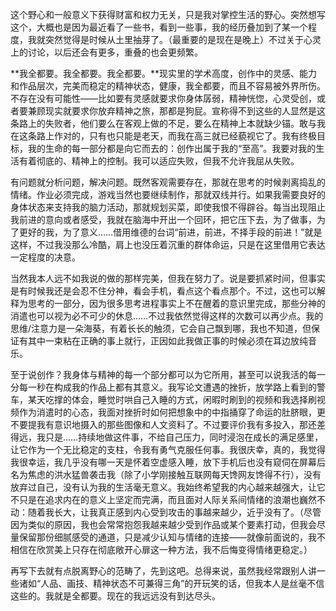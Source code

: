 这个野心和一般意义下获得财富和权力无关，只是我对掌控生活的野心。突然想写这个，大概也是因为最近看了一些书，看到一些事，我的经历叠加到了某一个程度，我就突然觉得是时候从土里抽芽了。（最重要的是现在是晚上）不过关于心灵上的讨论，以后还会有更多，重叠的也会更频繁。

**我全都要。我全都要。我全都要。**现实里的学术高度，创作中的灵感、能力和作品层次，完美而稳定的精神状态，健康，我全都要，而且不容易被外界所伤。不存在没有可能性——比如要有灵感就要求你身体孱弱，精神恍惚，心灵受创，或者要兼顾现实就要求你放弃精神之旅，那都是狗屁。宣称得不到这些的人显然是这条路上的失败者，他们要么在客观上做的不足，要么在精神上本就缺少锚。敢与我在这条路上作对的，只有也只能是老天，而我在高三就已经藐视它了。我有终极目标，我的生命的每一部分都是向它而去的：创作出属于我的“至高”。我要对我的生活有着彻底的、精神上的控制。我可以适应失败，但我不允许我屈从失败。

有问题就分析问题，解决问题。既然客观需要存在，那就在思考的时候剥离捣乱的情绪。作业必须完成，游戏当然也要继续制作，那就双线并行。如果我需要良好的身体状态来支持我的脑力活动，那就规划买菜，即使我恨不得辟谷。每当出现阻止我前进的意向或者感受，我就在脑海中开出一个回环，把它压下去，为了做事，为了更好的我，为了意义……借用维德的台词“前进，前进，不择手段的前进！”就是这样，不过我没那么冷酷，肩上也没压着沉重的群体命运，只是在这里借用它表达一定程度的决意。

当然我本人远不如我说的做的那样完美，但我在努力了。说是要抓紧时间，但事实是有时候我还是会忍不住分神，看会手机，看点这个看点那个。不过，这也可以解释为思考的一部分，因为很多思考进程事实上不在醒着的意识里完成，那些分神的消遣也可以视为必不可少的休息……不过我依然觉得这样的次数可以再少点。我的思维/注意力是一朵海葵，有着长长的触须，它会自己飘到哪，我也不知道，但保证有其中一束粘在正确的事上就行，正因如此我做正事的时候必须在耳边放纯音乐。

至于说创作？我身体与精神的每一个部分都可以为它所用，甚至可以说我活的每一分每一秒在构成我的作品上都有其意义。我写论文遭遇的挫折，放学路上看到的警车，某天吃撑的体会，睡觉时哄自己入睡的方式，闲暇时刷到的视频和我选择刷视频作为消遣时的心态，我面对挫折时如何把想象中的中指捅穿了命运的肚脐眼，更不要提我有意识地摄入的那些图像和人文资料了。不过要评价我有多投入，那还差得远，我只是……持续地做这件事，不给自己压力，同时浸泡在成长的满足感里，让它作为一个无比稳定的支柱，令我有勇气克服任何事。我很庆幸，真的，我觉得我很幸运，我几乎没有哪一天是怀着空虚感入睡，放下手机后也没有窥伺在屏幕后名为焦虑的洪水猛兽袭击我（除了小学刚接触互联网每天馋网友馋得不行），没有放弃过自己，没有认为我的生活毫无意义。我始终希望我的内心越来越强大，让它不只是在追求内在的意义上坚定而完满，而且面对人际关系间情绪的浪潮也巍然不动：随着我长大，让我真正感到内心受到攻击的事越来越少，近乎没有了。（尽管因为类似的原因，我也会常常抱怨我越来越少受到作品或某个要素打动，但我会尽量保留那份细腻感受的通道，只是减少认知与情绪的连接——就像前面说的，我不相信在欣赏美上只存在彻底敞开心扉这一种方法，我不后悔变得情绪更稳定。）

再写下去就有点脱离野心的范畴了，先到这吧。总得来说，虽然我经常跟别人讲一些诸如“人品、画技、精神状态不可兼得三角”的开玩笑的话，但我本人是丝毫不信这些的。我就是全都要。现在的我远远没有到达尽头。